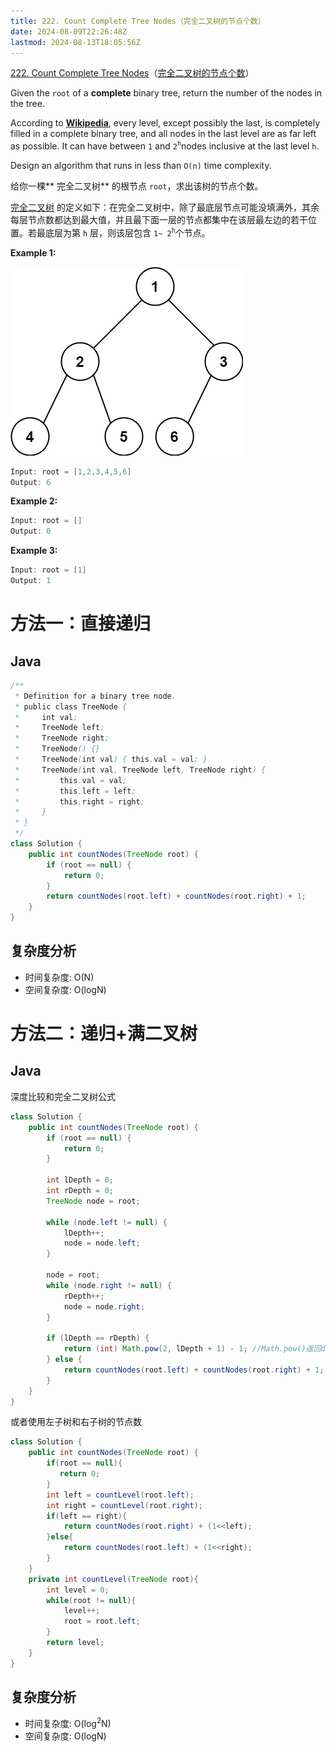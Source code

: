 ```yaml
---
title: 222. Count Complete Tree Nodes（完全二叉树的节点个数）
date: 2024-08-09T22:26:48Z
lastmod: 2024-08-13T18:05:56Z
---
```


[222. Count Complete Tree Nodes](https://leetcode.com/problems/count-complete-tree-nodes/)（[完全二叉树的节点个数](https://leetcode.cn/problems/count-complete-tree-nodes/)）

Given the `root`​ of a **complete** binary tree, return the number of the nodes in the tree.

According to **[Wikipedia](http://en.wikipedia.org/wiki/Binary_tree#Types_of_binary_trees)**, every level, except possibly the last, is completely filled in a complete binary tree, and all nodes in the last level are as far left as possible. It can have between `1`​ and `2`​<sup>​`h`​</sup>​nodes inclusive at the last level `h`​.

Design an algorithm that runs in less than `O(n)`​ time complexity.

给你一棵** 完全二叉树** 的根节点 `root`​ ，求出该树的节点个数。

[完全二叉树](https://baike.baidu.com/item/%E5%AE%8C%E5%85%A8%E4%BA%8C%E5%8F%89%E6%A0%91/7773232?fr=aladdin) 的定义如下：在完全二叉树中，除了最底层节点可能没填满外，其余每层节点数都达到最大值，并且最下面一层的节点都集中在该层最左边的若干位置。若最底层为第 `h`​ 层，则该层包含 `1~ 2`​<sup>​`h`​</sup>​ 个节点。

**Example 1:**

​![image](assets/image-20240812193315-ran81ot.png)​

```java
Input: root = [1,2,3,4,5,6]
Output: 6
```

**Example 2:**

```java
Input: root = []
Output: 0
```

**Example 3:**

```java
Input: root = [1]
Output: 1
```

# 方法一：直接递归

## Java

```java
/**
 * Definition for a binary tree node.
 * public class TreeNode {
 *     int val;
 *     TreeNode left;
 *     TreeNode right;
 *     TreeNode() {}
 *     TreeNode(int val) { this.val = val; }
 *     TreeNode(int val, TreeNode left, TreeNode right) {
 *         this.val = val;
 *         this.left = left;
 *         this.right = right;
 *     }
 * }
 */
class Solution {
    public int countNodes(TreeNode root) {
        if (root == null) {
            return 0;
        }
        return countNodes(root.left) + countNodes(root.right) + 1;
    }
}
```

## 复杂度分析

* 时间复杂度: O(N)
* 空间复杂度: O(log⁡N)

# 方法二：递归+满二叉树

## Java

深度比较和完全二叉树公式

```java
class Solution {
    public int countNodes(TreeNode root) {
        if (root == null) {
            return 0;
        }
    
        int lDepth = 0;
        int rDepth = 0;
        TreeNode node = root;
    
        while (node.left != null) {
            lDepth++;
            node = node.left;
        }
    
        node = root;
        while (node.right != null) {
            rDepth++;
            node = node.right;
        }
    
        if (lDepth == rDepth) {
            return (int) Math.pow(2, lDepth + 1) - 1; //Math.pow()返回double
        } else {
            return countNodes(root.left) + countNodes(root.right) + 1;
        }
    }
}
```

或者使用左子树和右子树的节点数

```java
class Solution {
    public int countNodes(TreeNode root) {
        if(root == null){
           return 0;
        } 
        int left = countLevel(root.left);
        int right = countLevel(root.right);
        if(left == right){
            return countNodes(root.right) + (1<<left);
        }else{
            return countNodes(root.left) + (1<<right);
        }
    }
    private int countLevel(TreeNode root){
        int level = 0;
        while(root != null){
            level++;
            root = root.left;
        }
        return level;
    }
}
```

## 复杂度分析

* 时间复杂度: O(log⁡<sup>2</sup>N)
* 空间复杂度: O(log⁡N)

‍
